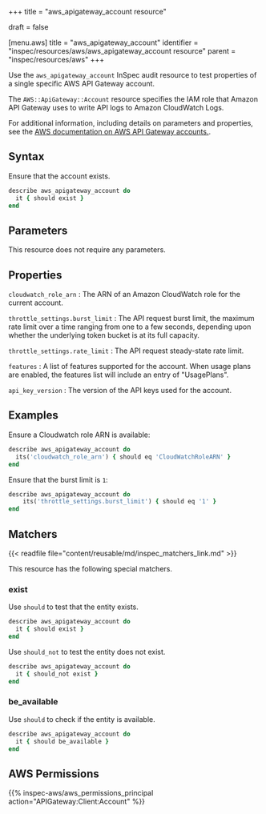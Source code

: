 +++
title = "aws_apigateway_account resource"

draft = false


[menu.aws]
title = "aws_apigateway_account"
identifier = "inspec/resources/aws/aws_apigateway_account resource"
parent = "inspec/resources/aws"
+++

Use the `aws_apigateway_account` InSpec audit resource to test properties of a single specific AWS API Gateway account.

The `AWS::ApiGateway::Account` resource specifies the IAM role that Amazon API Gateway uses to write API logs to Amazon CloudWatch Logs.

For additional information, including details on parameters and properties, see the [AWS documentation on AWS API Gateway accounts.](https://docs.aws.amazon.com/AWSCloudFormation/latest/UserGuide/aws-resource-apigateway-account.html).

## Syntax

Ensure that the account exists.

```ruby
describe aws_apigateway_account do
  it { should exist }
end
```

## Parameters

This resource does not require any parameters.

## Properties

`cloudwatch_role_arn`
: The ARN of an Amazon CloudWatch role for the current account.

`throttle_settings.burst_limit`
: The API request burst limit, the maximum rate limit over a time ranging from one to a few seconds, depending upon whether the underlying token bucket is at its full capacity.

`throttle_settings.rate_limit`
: The API request steady-state rate limit.

`features`
: A list of features supported for the account. When usage plans are enabled, the features list will include an entry of "UsagePlans".

`api_key_version`
: The version of the API keys used for the account.

## Examples

Ensure a Cloudwatch role ARN is available:

```ruby
describe aws_apigateway_account do
  its('cloudwatch_role_arn') { should eq 'CloudWatchRoleARN' }
end
```

Ensure that the burst limit is `1`:

```ruby
describe aws_apigateway_account do
    its('throttle_settings.burst_limit') { should eq '1' }
end
```

## Matchers

{{< readfile file="content/reusable/md/inspec_matchers_link.md" >}}

This resource has the following special matchers.

### exist

Use `should` to test that the entity exists.

```ruby
describe aws_apigateway_account do
  it { should exist }
end
```

Use `should_not` to test the entity does not exist.

```ruby
describe aws_apigateway_account do
  it { should_not exist }
end
```

### be_available

Use `should` to check if the entity is available.

```ruby
describe aws_apigateway_account do
  it { should be_available }
end
```

## AWS Permissions

{{% inspec-aws/aws_permissions_principal action="APIGateway:Client:Account" %}}
